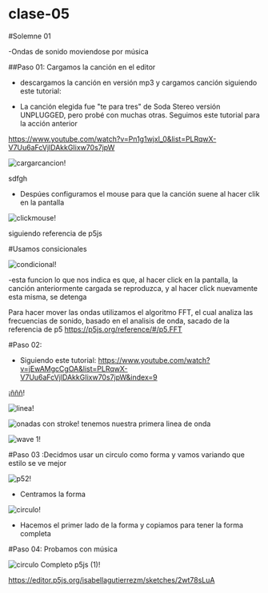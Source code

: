 # clase-05

#Solemne 01

-Ondas de sonido moviendose por música

##Paso 01: Cargamos la canción en el editor
- descargamos la canción en versión mp3 y cargamos canción
siguiendo este tutorial:

- La canción elegida fue "te para tres" de Soda Stereo versión UNPLUGGED, pero probé con muchas otras.
Seguimos este tutorial para la acción anterior

<https://www.youtube.com/watch?v=Pn1g1wjxl_0&list=PLRqwX-V7Uu6aFcVjlDAkkGIixw70s7jpW>

![cargarcancion](https://github.com/isabellagutierrezm/dis9034-2024-1/assets/163045412/575f4cef-e3b3-4e12-bb78-17ae5e955510)!

sdfgh

- Despúes configuramos el mouse para que la canción suene al hacer clik en la pantalla

![clickmouse](https://github.com/isabellagutierrezm/dis9034-2024-1/assets/163045412/7866bdfc-fff1-49f9-b8c2-fd9f2473b3d8)!

siguiendo referencia de p5js

#Usamos consicionales

![condicional](https://github.com/isabellagutierrezm/dis9034-2024-1/assets/163045412/621eb499-9aad-4519-8809-cfe62375a22d)!

-esta funcion lo que nos indica es que, al hacer click en la pantalla, la canción anteriormente cargada se reproduzca, y al hacer click nuevamente esta misma, se detenga

Para hacer mover las ondas utilizamos el algoritmo FFT, el cual analiza las frecuencias de sonido, basado en el analisis de onda, sacado de la referencia de p5
<https://p5js.org/reference/#/p5.FFT>

#Paso 02:
- Siguiendo este tutorial:
<https://www.youtube.com/watch?v=jEwAMgcCgOA&list=PLRqwX-V7Uu6aFcVjlDAkkGIixw70s7jpW&index=9>

[¡ñññ](https://github.com/isabellagutierrezm/dis9034-2024-1/assets/163045412/d0697d8c-6c4a-4ca2-94a8-e5c4c27bb314)!

![linea](https://github.com/isabellagutierrezm/dis9034-2024-1/assets/163045412/4fd8b608-66c7-4b67-8169-763c99d39b85)!

![onadas con stroke](https://github.com/isabellagutierrezm/dis9034-2024-1/assets/163045412/7df141c6-bd12-4b23-9674-a1c81fb81812)!
tenemos nuestra primera linea de onda

![wave 1](https://github.com/isabellagutierrezm/dis9034-2024-1/assets/163045412/0474a966-32e1-4c4f-afa6-d0cebc1279da)!

#Paso 03 :Decidmos usar un circulo como forma y vamos variando que estilo se ve mejor

![p52](https://github.com/isabellagutierrezm/dis9034-2024-1/assets/163045412/5c3ba37a-55cf-48dc-bf31-65f2a13af2c9)!
- Centramos la forma

![circulo](https://github.com/isabellagutierrezm/dis9034-2024-1/assets/163045412/53c2572c-f7ac-4d4e-9581-ca9439705ea5)!

- Hacemos el primer lado de la forma y copiamos para tener la forma completa

#Paso 04: Probamos con música

![circulo Completo p5js (1)](https://github.com/isabellagutierrezm/dis9034-2024-1/assets/163045412/b42c0de1-57ba-425e-9b80-018d1f72298e)!

<https://editor.p5js.org/isabellagutierrezm/sketches/2wt78sLuA>
